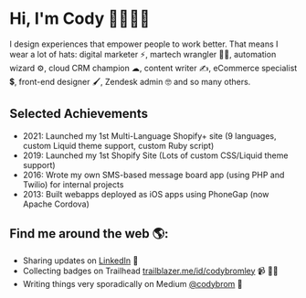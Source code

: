 # Hi, I'm Cody 👋👨🏻‍💻

I design experiences that empower people to work better. That means I wear a lot of hats: digital marketer ⚡, martech wrangler 👨‍💻, automation wizard ⚙, cloud CRM champion ☁, content writer ✍, eCommerce specialist 💲, front-end designer 🖌, Zendesk admin 🤓 and so many others.

## Selected Achievements
- 2021: Launched my 1st Multi-Language Shopify+ site (9 languages, custom Liquid theme support, custom Ruby script)
- 2019: Launched my 1st Shopify Site (Lots of custom CSS/Liquid theme support)
- 2016: Wrote my own SMS-based message board app (using PHP and Twilio) for internal projects
- 2013: Built webapps deployed as iOS apps using PhoneGap (now Apache Cordova)


## Find me around the web 🌎:
- Sharing updates on <a href="https://www.linkedin.com/in/codybromley/">LinkedIn</a> 💼
- Collecting badges on Trailhead <a href="https://trailblazer.me/id/codybromley">trailblazer.me/id/codybromley</a> 📹 ✍🏾
- Writing things very sporadically on Medium <a href="https://medium.com/@codybrom"> @codybrom</a> 🏓
